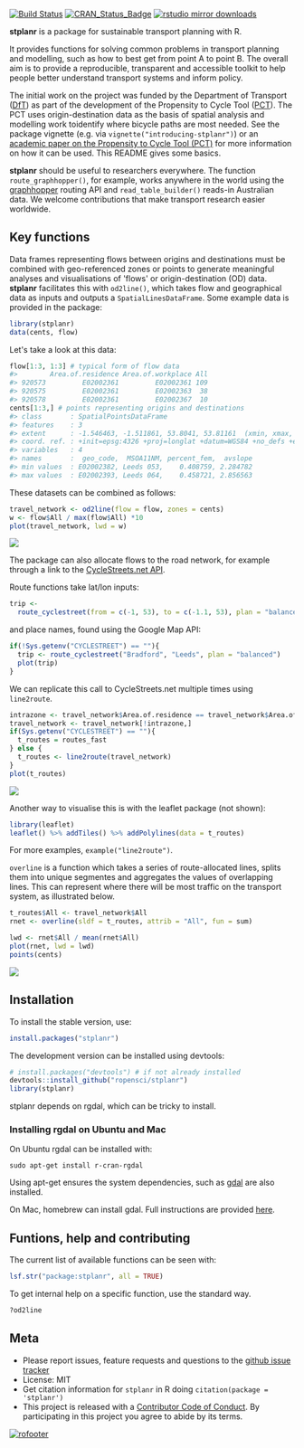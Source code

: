 
<!-- README.md is generated from README.Rmd. Please edit that file -->
[![Build Status](https://travis-ci.org/ropensci/stplanr.svg?branch=master)](https://travis-ci.org/ropensci/stplanr) [![CRAN\_Status\_Badge](http://www.r-pkg.org/badges/version/stplanr)](https://cran.r-project.org/package=stplanr) [![rstudio mirror downloads](http://cranlogs.r-pkg.org/badges/stplanr)](https://github.com/metacran/cranlogs.app)

**stplanr** is a package for sustainable transport planning with R.

It provides functions for solving common problems in transport planning and modelling, such as how to best get from point A to point B. The overall aim is to provide a reproducible, transparent and accessible toolkit to help people better understand transport systems and inform policy.

The initial work on the project was funded by the Department of Transport ([DfT](https://www.gov.uk/government/organisations/department-for-transport)) as part of the development of the Propensity to Cycle Tool ([PCT](http://pct.bike/)). The PCT uses origin-destination data as the basis of spatial analysis and modelling work toidentify where bicycle paths are most needed. See the package vignette (e.g. via `vignette("introducing-stplanr")`) or an [academic paper on the Propensity to Cycle Tool (PCT)](http://arxiv.org/abs/1509.04425) for more information on how it can be used. This README gives some basics.

**stplanr** should be useful to researchers everywhere. The function `route_graphhopper()`, for example, works anywhere in the world using the [graphhopper](https://graphhopper.com/) routing API and `read_table_builder()` reads-in Australian data. We welcome contributions that make transport research easier worldwide.

Key functions
-------------

Data frames representing flows between origins and destinations must be combined with geo-referenced zones or points to generate meaningful analyses and visualisations of 'flows' or origin-destination (OD) data. **stplanr** facilitates this with `od2line()`, which takes flow and geographical data as inputs and outputs a `SpatialLinesDataFrame`. Some example data is provided in the package:

``` r
library(stplanr)
data(cents, flow)
```

Let's take a look at this data:

``` r
flow[1:3, 1:3] # typical form of flow data
#>        Area.of.residence Area.of.workplace All
#> 920573         E02002361         E02002361 109
#> 920575         E02002361         E02002363  38
#> 920578         E02002361         E02002367  10
cents[1:3,] # points representing origins and destinations
#> class       : SpatialPointsDataFrame 
#> features    : 3 
#> extent      : -1.546463, -1.511861, 53.8041, 53.81161  (xmin, xmax, ymin, ymax)
#> coord. ref. : +init=epsg:4326 +proj=longlat +datum=WGS84 +no_defs +ellps=WGS84 +towgs84=0,0,0 
#> variables   : 4
#> names       :  geo_code,  MSOA11NM, percent_fem,  avslope 
#> min values  : E02002382, Leeds 053,    0.408759, 2.284782 
#> max values  : E02002393, Leeds 064,    0.458721, 2.856563
```

These datasets can be combined as follows:

``` r
travel_network <- od2line(flow = flow, zones = cents)
w <- flow$All / max(flow$All) *10
plot(travel_network, lwd = w)
```

![](README-plot1-1.png)

The package can also allocate flows to the road network, for example through a link to the [CycleStreets.net API](https://www.cyclestreets.net/api/).

Route functions take lat/lon inputs:

``` r
trip <-
  route_cyclestreet(from = c(-1, 53), to = c(-1.1, 53), plan = "balanced")
```

and place names, found using the Google Map API:

``` r
if(!Sys.getenv("CYCLESTREET") == ""){
  trip <- route_cyclestreet("Bradford", "Leeds", plan = "balanced")
  plot(trip)
}
```

We can replicate this call to CycleStreets.net multiple times using `line2route`.

``` r
intrazone <- travel_network$Area.of.residence == travel_network$Area.of.workplace
travel_network <- travel_network[!intrazone,]
if(Sys.getenv("CYCLESTREET") == ""){
  t_routes = routes_fast
} else {
  t_routes <- line2route(travel_network)
}
plot(t_routes)
```

![](README-plot2-1.png)

Another way to visualise this is with the leaflet package (not shown):

``` r
library(leaflet)
leaflet() %>% addTiles() %>% addPolylines(data = t_routes)
```

For more examples, `example("line2route")`.

`overline` is a function which takes a series of route-allocated lines, splits them into unique segmentes and aggregates the values of overlapping lines. This can represent where there will be most traffic on the transport system, as illustrated below.

``` r
t_routes$All <- travel_network$All
rnet <- overline(sldf = t_routes, attrib = "All", fun = sum)

lwd <- rnet$All / mean(rnet$All)
plot(rnet, lwd = lwd)
points(cents)
```

![](README-rnet-1.png)

Installation
------------

To install the stable version, use:

``` r
install.packages("stplanr")
```

The development version can be installed using devtools:

``` r
# install.packages("devtools") # if not already installed
devtools::install_github("ropensci/stplanr")
library(stplanr)
```

stplanr depends on rgdal, which can be tricky to install.

### Installing rgdal on Ubuntu and Mac

On Ubuntu rgdal can be installed with:

    sudo apt-get install r-cran-rgdal

Using apt-get ensures the system dependencies, such as [gdal](http://trac.osgeo.org/gdal/wiki/DownloadingGdalBinaries) are also installed.

On Mac, homebrew can install gdal. Full instructions are provided [here](https://github.com/ropensci/geojsonio#install).

Funtions, help and contributing
-------------------------------

The current list of available functions can be seen with:

``` r
lsf.str("package:stplanr", all = TRUE)
```

To get internal help on a specific function, use the standard way.

``` r
?od2line
```

Meta
----

-   Please report issues, feature requests and questions to the [github issue tracker](https://github.com/ropensci/stplanr/issues)
-   License: MIT
-   Get citation information for `stplanr` in R doing `citation(package = 'stplanr')`
-   This project is released with a [Contributor Code of Conduct](CONDUCT.md). By participating in this project you agree to abide by its terms.

[![rofooter](http://ropensci.org/public_images/github_footer.png)](http://ropensci.org)
